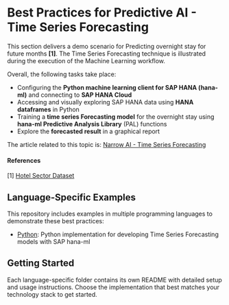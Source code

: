 # Best Practices for Predictive AI - Time Series Forecasting

This section delivers a demo scenario for Predicting overnight stay for future months **[1]**. The Time Series Forecasting technique is illustrated during the execution of the Machine Learning workflow.

Overall, the following tasks take place:

- Configuring the **Python machine learning client for SAP HANA (hana-ml)** and connecting to **SAP HANA Cloud**
- Accessing and visually exploring SAP HANA data using **HANA dataframes** in Python
- Training a **time series Forecasting model** for the overnight stay using **hana-ml Predictive Analysis Library** (PAL) functions
- Explore the  **forecasted result** in a graphical report

The article related to this topic is: [Narrow AI - Time Series Forecasting](https://sap.sharepoint.com/sites/210313/SitePages/Narrow%20AI%20-%20Time-series%20forecasting.aspx)

#### References

[1] [Hotel Sector Dataset](https://www.pxweb.bfs.admin.ch/pxweb/en/px-x-1003020000_103/)

## Language-Specific Examples

This repository includes examples in multiple programming languages to demonstrate these best practices:

- [Python](./python/): Python implementation for developing Time Series Forecasting models with SAP hana-ml

## Getting Started

Each language-specific folder contains its own README with detailed setup and usage instructions. Choose the implementation that best matches your technology stack to get started.
